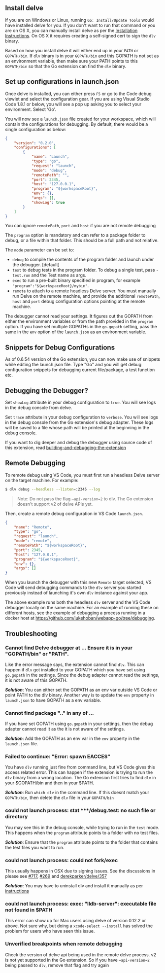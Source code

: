 ## Install delve

If you are on Windows or Linux, running `Go: Install/Update Tools` would have installed delve for you.
If you don't want to run that command or you are on OS X, you can manually install delve as per the [Installation Instructions](https://github.com/derekparker/delve/tree/master/Documentation/installation).
On OS X it requires creating a self-signed cert to sign the `dlv` binary.

Based on how you install delve it will either end up in your `PATH` or `GOPATH/bin`. 
If `dlv` binary is in your `GOPATH/bin` and this GOPATH is not set as an environment variable, then make sure your PATH points to this `GOPATH/bin` so that the Go extension can find the `dlv` binary.

## Set up configurations in launch.json

Once delve is installed, you can either press `F5` or go to the Code debug viewlet and select the configuration gear. If you are using Visual Studio Code 1.8.1 or below, you will see a pop up asking you to select your environment. Select 'Go'. 

You will now see a `launch.json` file created for your workspace, which will contain the configurations for debugging. By default, there would be a single configuration as below:

```json
{
	"version": "0.2.0",
	"configurations": [
		{
			"name": "Launch",
			"type": "go",
			"request": "launch",
			"mode": "debug",
			"remotePath": "",
			"port": 2345,
			"host": "127.0.0.1",
			"program": "${workspaceRoot}",
			"env": {},
			"args": [],
			"showLog": true
		}
	]
}
```
You can ignore `remotePath`, `port` and `host` if you are not remote debugging

The `program` option is mandatory and can refer to a package folder to debug, or a file within that folder. This should be a full path and not relative.

The `mode` parameter can be set to:

* `debug` to compile the contents of the program folder and launch under the debugger. [default]
* `test` to debug tests in the program folder. To debug a single test, pass `-test.run` and the Test name as args.
* `exec` to run a pre-built binary specified in program, for example `"program":"${workspaceRoot}/mybin"`.
* `remote` to attach to a remote headless Delve server.  You must manually run Delve on the remote machine, and provide the additional `remotePath`, `host` and `port` debug configuration options pointing at the remote machine.

The debugger cannot read your settings. It figures out the GOPATH from either the environment variables or from the path provided in the `program` option. If you have set multiple GOPATHs in the `go.gopath` setting, pass the same in the `env` option of the `launch.json` as an environment variable.

## Snippets for Debug Configurations

As of 0.6.54 version of the Go extension, you can now make use of snippets while editing the launch.json file. 
Type "Go" and you will get debug configuration snippets for debugging current file/package, a test function etc.

## Debugging the Debugger?

Set `showLog` attribute in your debug configuration to `true`. You will see logs in the debug console from delve.

Set `trace` attribute in your debug configuration to `verbose`. You will see logs in the debug console from the Go extension's debug adapter. These logs will be saved to a file whose path will be printed at the beginning in the debug console.

If you want to dig deeper and debug the debugger using source code of this extension, read [building-and-debugging-the-extension](https://github.com/Microsoft/vscode-go/wiki/Building,-Debugging-and-Sideloading-the-extension-in-Visual-Studio-Code#building-and-debugging-the-extension)

## Remote Debugging

To remote debug using VS Code, you must first run a headless Delve server on the target machine.  For example:

```bash
$ dlv debug --headless --listen=:2345 --log
```

> Note: Do not pass the flag `–api-version=2` to dlv. The Go extension doesn't support v2 of delve APIs yet.

Then, create a remote debug configuration in VS Code `launch.json`.

```json
{
	"name": "Remote",
	"type": "go",
	"request": "launch",
	"mode": "remote",
	"remotePath": "${workspaceRoot}",
	"port": 2345,
	"host": "127.0.0.1",
	"program": "${workspaceRoot}",
	"env": {},
	"args": []
}
```

When you launch the debugger with this new `Remote` target selected, VS Code will send debugging
commands to the `dlv` server you started previously instead of launching it's own `dlv` instance against your app.

The above example runs both the headless `dlv` server and the VS Code debugger locally on the same machine.  For an
example of running these on different hosts, see the example of debugging a process running in a docker host at https://github.com/lukehoban/webapp-go/tree/debugging.

## Troubleshooting

### Cannot find Delve debugger at ... Ensure it is in your "GOPATH/bin" or "PATH".

Like the error message says, the extension cannot find `dlv`. 
This can happen if `dlv` got installed to your GOPATH which you have set using `go.gopath` in the settings.
Since the debug adapter cannot read the settings, it is not aware of this GOPATH.

**_Solution_**: You can either set the GOPATH as an env var outside VS Code or point PATH to the dlv binary.
Another way is to update the `env` property in `launch.json` to have GOPATH as a env variable.

### Cannot find package ".." in any of ... 

If you have set GOPATH using `go.gopath` in your settings, then the debug adapter cannot read it as the it is not aware of the settings. 

**_Solution_**: Add the GOPATH as an env var in the `env` property in the `launch.json` file.

### Failed to continue: "Error: spawn EACCES"

You have `dlv` running just fine from command line, but VS Code gives this access related error. 
This can happen if the extension is trying to run the `dlv` binary from a wrong location.
The Go extension first tries to find `dlv` in your $GOPATH/bin and then in your $PATH.  

**_Solution_**: Run `which dlv` in the command line. If this doesnt match your `GOPATH/bin`, then delete the `dlv` file in 
your `GOPATH/bin`


### could not launch process: stat ***/debug.test: no such file or directory

You may see this in the debug console, while trying to run in the `test` mode. This happens when the `program` attribute points to a folder with no test files.

**_Solution_**: Ensure that the `program` attribute points to the folder that contains the test files you want to run.

### could not launch process: could not fork/exec

This usually happens in OSX due to signing issues. See the discussions in please see [#717](https://github.com/Microsoft/vscode-go/issues/717), [#269](https://github.com/Microsoft/vscode-go/issues/269) and [derekparker/delve/357](https://github.com/derekparker/delve/issues/357)

**_Solution_**: You may have to uninstall dlv and install it manually as per [instructions](https://github.com/derekparker/delve/blob/master/Documentation/installation/osx/install.md#manual-install)

### could not launch process: exec: "lldb-server": executable file not found in $PATH

This error can show up for Mac users using delve of version 0.12.2 or above. Not sure why, but doing a `xcode-select --install` has solved the problem for users who have seen this issue.

### Unverified breakpoints when remote debugging

Check the version of delve api being used in the remote delve process. v2 is not yet supported in the Go extension. So if you have `–api-version=2` being passed to `dlv`, remove that flag and try again